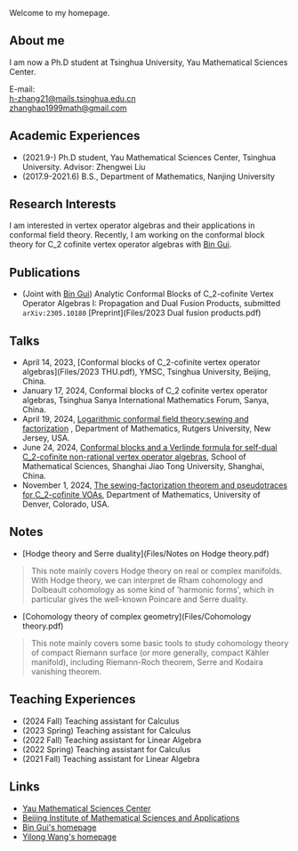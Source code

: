 Welcome to my homepage.

## About me

I am now a Ph.D student at Tsinghua University, Yau Mathematical Sciences Center.

E-mail: <br>
h-zhang21@mails.tsinghua.edu.cn <br>
zhanghao1999math@gmail.com


## Academic Experiences
- (2021.9-)  Ph.D student, Yau Mathematical Sciences Center, Tsinghua University. Advisor: Zhengwei Liu
- (2017.9-2021.6) B.S., Department of Mathematics, Nanjing University


##  Research Interests

I am interested in vertex operator algebras and their applications in conformal field theory. Recently, I am working on the conformal block theory for C_2 cofinite vertex operator algebras with [Bin Gui](https://binguimath.github.io).

## Publications
- (Joint with [Bin Gui](https://binguimath.github.io)) Analytic Conformal Blocks of C_2-cofinite Vertex Operator Algebras I: Propagation and Dual Fusion Products, submitted `arXiv:2305.10180` [Preprint](Files/2023 Dual fusion products.pdf)

## Talks

- April 14, 2023, [Conformal blocks of C_2-cofinite vertex operator algebras](Files/2023 THU.pdf), YMSC, Tsinghua University, Beijing, China.
- January 17, 2024, Conformal blocks of C_2 cofinite vertex operator algebras, Tsinghua Sanya International Mathematics Forum, Sanya, China.
- April 19, 2024, [Logarithmic conformal field theory:sewing and factorization](https://github.com/Zhanghao1999math/homepage/files/15044753/2024.Rutgers.pdf)
, Department of Mathematics, Rutgers University, New Jersey, USA.
- June 24, 2024, [Conformal blocks and a Verlinde formula for self-dual C_2-cofinite non-rational vertex operator algebras](https://github.com/user-attachments/files/17626476/2024.SJTU.pdf), School of Mathematical Sciences, Shanghai Jiao Tong University, Shanghai, China.
- November 1, 2024, [The sewing-factorization theorem and pseudotraces for C_2-cofinite VOAs](https://github.com/user-attachments/files/17626483/2024.Denver.pdf), Department of Mathematics, University of Denver, Colorado, USA.


## Notes
- [Hodge theory and Serre duality](Files/Notes on Hodge theory.pdf)
> This note mainly covers Hodge theory on real or complex manifolds. With Hodge theory, we can interpret de Rham cohomology and Dolbeault cohomology as some kind of 'harmonic forms', which in particular gives the well-known Poincare and Serre duality.<br>
- [Cohomology theory of complex geometry](Files/Cohomology theory.pdf)
> This note mainly covers some basic tools to study cohomology theory of compact Riemann surface (or more generally, compact Kähler manifold), including Riemann-Roch theorem, Serre and Kodaira vanishing theorem.


## Teaching Experiences
- (2024 Fall) Teaching assistant for Calculus
- (2023 Spring) Teaching assistant for Calculus
- (2022 Fall) Teaching assistant for Linear Algebra
- (2022 Spring) Teaching assistant for Calculus
- (2021 Fall) Teaching assistant for Linear Algebra


## Links
- [Yau Mathematical Sciences Center](https://ymsc.tsinghua.edu.cn)
- [Beijing Institute of Mathematical Sciences and Applications](http://www.bimsa.cn)
- [Bin Gui's homepage](https://binguimath.github.io)
- [Yilong Wang's homepage](https://yilongwang11.github.io)
